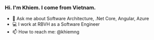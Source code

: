 ### Hi. I'm Khiem. I come from Vietnam.

- 💬 Ask me about Software Architecture, .Net Core, Angular, Azure
- 💻 I work at RBVH as a Software Engineer
- 📫 How to reach me: @khiemng
